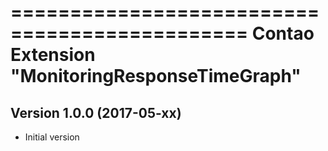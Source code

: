 ==============================================
Contao Extension "MonitoringResponseTimeGraph"
==============================================

Version 1.0.0 (2017-05-xx)
--------------------------
- Initial version